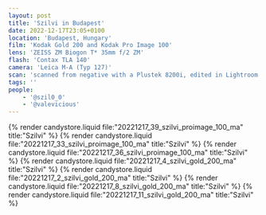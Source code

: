 ```yaml
---
layout: post
title: 'Szilvi in Budapest'
date: 2022-12-17T23:05+0100
location: 'Budapest, Hungary'
film: 'Kodak Gold 200 and Kodak Pro Image 100'
lens: 'ZEISS ZM Biogon T* 35mm f/2 ZM'
flash: 'Contax TLA 140'
camera: 'Leica M-A (Typ 127)'
scan: 'scanned from negative with a Plustek 8200i, edited in Lightroom'
tags: ''
people: 
    - '@szil0_0'
    - '@valevicious'
---
```


{% render candystore.liquid file:"20221217_39_szilvi_proimage_100_ma" title:"Szilvi" %}
{% render candystore.liquid file:"20221217_33_szilvi_proimage_100_ma" title:"Szilvi" %}
{% render candystore.liquid file:"20221217_36_szilvi_proimage_100_ma" title:"Szilvi" %}
{% render candystore.liquid file:"20221217_4_szilvi_gold_200_ma" title:"Szilvi" %}
{% render candystore.liquid file:"20221217_2_szilvi_gold_200_ma" title:"Szilvi" %}
{% render candystore.liquid file:"20221217_8_szilvi_gold_200_ma" title:"Szilvi" %}
{% render candystore.liquid file:"20221217_11_szilvi_gold_200_ma" title:"Szilvi" %}

